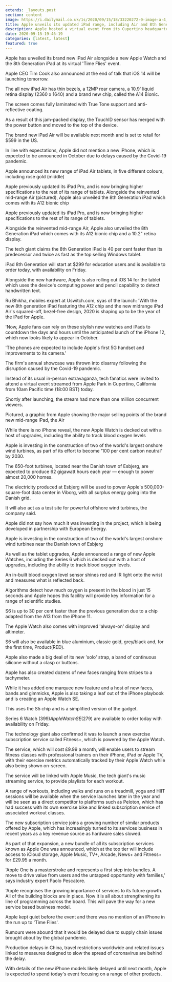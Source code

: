 ```yaml
---
extends: _layouts.post
section: content
image: https://i.dailymail.co.uk/1s/2020/09/15/18/33220272-0-image-a-4_1600192677271.jpg 
title: Apple unveils its updated iPad range, including Air and 8th Generation 
description: Apple hosted a virtual event from its Cupertino headquarters and announced the new iPad and Apple Watch range. 
date: 2020-09-15-19-46-19 
categories: [latest, latest] 
featured: true 
--- 
```

Apple has unveiled its brand new iPad Air alongside a new Apple Watch and the 8th Generation iPad at its virtual 'Time Flies' event. 

Apple CEO Tim Cook also announced at the end of talk that iOS 14 will be launching tomorrow. 

The all new iPad Air has thin bezels, a 12MP rear camera, a 10.9' liquid retina display (2360 x 1640) and a brand new chip, called the A14 Bionic.  

The screen comes fully laminated with True Tone support and anti-reflective coating. 

As a result of this jam-packed display, the TouchID sensor has merged with the power button and moved to the top of the device. 

The brand new iPad Air will be available next month and is set to retail for $599 in the US. 

In line with expectations, Apple did not mention a new iPhone, which is expected to be announced in October due to delays caused by the Covid-19 pandemic. 

Apple announced its new range of iPad Air tablets, in five different colours, including rose gold (middle)

Apple previously updated its iPad Pro, and is now bringing higher specifications to the rest of its range of tablets. Alongside the reinvented mid-range Air (pictured), Apple also unveiled the 8th Generation iPad which comes with its A12 bionic chip

Apple previously updated its iPad Pro, and is now bringing higher specifications to the rest of its range of tablets. 

Alongside the reinvented mid-range Air, Apple also unveiled the 8th Generation iPad which comes with its A12 bionic chip and a 10.2" retina display. 

The tech giant claims the 8th Generation iPad is 40 per cent faster than its predecessor and twice as fast as the top selling Windows tablet. 

iPad 8th Generation will start at $299 for education users and is available to order today, with availability on Friday.  

Alongside the new hardware, Apple is also rolling out iOS 14 for the tablet which uses the device's computing power and pencil capability to detect handwritten text. 

Ru Bhikha, mobiles expert at Uswitch.com, syas of the launch: 'With the new 8th generation iPad featuring the A12 chip and the new midrange iPad Air's squared-off, bezel-free design, 2020 is shaping up to be the year of the iPad for Apple.

'Now, Apple fans can rely on these stylish new watches and iPads to countdown the days and hours until the anticipated launch of the iPhone 12, which now looks likely to appear in October.

'The phones are expected to include Apple's first 5G handset and improvements to its camera.'

The firm's annual showcase was thrown into disarray following the disruption caused by the Covid-19 pandemic. 

Instead of its usual in-person extravaganza, tech fanatics were invited to attend a virtual event streamed from Apple Park in Cupertino, California from 10am Pacific time (18:00 BST) today. 

Shortly after launching, the stream had more than one million concurrent viewers.   

Pictured, a graphic from Apple showing the major selling points of the brand new mid-range iPad, the Air 

While there is no iPhone reveal, the new Apple Watch is decked out with a host of upgrades, including the ability to track blood oxygen levels

Apple is investing in the construction of two of the world's largest onshore wind turbines, as part of its effort to become '100 per cent carbon neutral' by 2030.

The 650-foot turbines, located near the Danish town of Esbjerg, are expected to produce 62 gigawatt hours each year — enough to power almost 20,000 homes.

The electricity produced at Esbjerg will be used to power Apple's 500,000-square-foot data center in Viborg, with all surplus energy going into the Danish grid.

It will also act as a test site for powerful offshore wind turbines, the company said. 

Apple did not say how much it was investing in the project, which is being developed in partnership with European Energy.

Apple is investing in the construction of two of the world's largest onshore wind turbines near the Danish town of Esbjerg

As well as the tablet upgrades, Apple announced a range of new Apple Watches, including the Series 6 which is decked out with a host of upgrades, including the ability to track blood oxygen levels. 

An in-built blood oxygen level sensor shines red and IR light onto the wrist and measures what is reflected back.

Algorithms detect how much oxygen is present in the blood in just 15 seconds and Apple hopes this facility will provide key information for a range of scientific studies. 

S6 is up to 30 per cent faster than the previous generation due to a chip adapted from the A13 from the iPhone 11. 

The Apple Watch also comes with improved 'always-on' display and altimeter. 

S6 will also be available in blue aluminium, classic gold, grey/black and, for the first time, Product(RED). 

Apple also made a big deal of its new 'solo' strap, a band of continuous silicone without a clasp or buttons.

Apple has also created dozens of new faces ranging from stripes to a tachymeter.

While it has added one marquee new feature and a host of new faces, bands and gimmicks, Apple is also taking a leaf out of the iPhone playbook and is creating an Apple Watch SE.

This uses the S5 chip and is a simplified version of the gadget. 

Series 6 Watch ($399) Apple Watch SE ($279) are available to order today with availability on Friday. 

The technology giant also confirmed it was to launch a new exercise subscription service called Fitness+, which is powered by the Apple Watch.

The service, which will cost £9.99 a month, will enable users to stream fitness classes with professional trainers on their iPhone, iPad or Apple TV, with their exercise metrics automatically tracked by their Apple Watch while also being shown on-screen.

The service will be linked with Apple Music, the tech giant's music streaming service, to provide playlists for each workout.

A range of workouts, including walks and runs on a treadmill, yoga and HIIT sessions will be available when the service launches later in the year and will be seen as a direct competitor to platforms such as Peloton, which has had success with its own exercise bike and linked subscription service of associated workout classes.

The new subscription service joins a growing number of similar products offered by Apple, which has increasingly turned to its services business in recent years as a key revenue source as hardware sales slowed.

As part of that expansion, a new bundle of all its subscription services known as Apple One was announced, which at the top tier will include access to iCloud storage, Apple Music, TV+, Arcade, News+ and Fitness+ for £29.95 a month.

'Apple One is a masterstroke and represents a first step into bundles. A move to drive value from users and the untapped opportunity with families,' says industry expert Paolo Pescatore.

'Apple recognises the growing importance of services to its future growth. All of the building blocks are in place. Now it is all about strengthening its line of programming across the board. This will pave the way for a new service based business model. 

Apple kept quiet before the event and there was no mention of an iPhone in the run up to 'Time Flies'. 

Rumours were abound that it would be delayed due to supply chain issues brought about by the global pandemic. 

Production delays in China, travel restrictions worldwide and related issues linked to measures designed to slow the spread of coronavirus are behind the delay. 

With details of the new iPhone models likely delayed until next month, Apple is expected to spend today's event focusing on a range of other products. 

